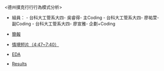 <德州撲克⾏行行為模式分析>

- 組員： - 台科⼤工管系大四- 吳睿得- 主Coding
        - 台科⼤工管系大四- 廖祐萱- 副Coding
        - 台科⼤工管系大四- 廖宣雅- 企劃+Coding

- [簡報](https://tallya851109.github.io/CSX_RProject/期末報告/德州撲克第二組20190103.pdf)

- [情境短片（4:47~7:40）](https://www.youtube.com/watch?v=WEK20zFtSkY)

- [EDA](https://x666772.github.io/CSX_Lyhs/week_13-17_Final/EDA/poker.html)

- [Results](https://bryan051003.github.io/csx_rproject/final/flop_hs_train.html)

